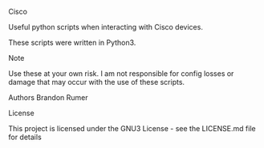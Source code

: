 Cisco

Useful python scripts when interacting with Cisco devices.

These scripts were written in Python3.

Note

Use these at your own risk. I am not responsible for config losses or damage that may occur with the use of these scripts.

Authors
Brandon Rumer

License

This project is licensed under the GNU3 License - see the LICENSE.md file for details
